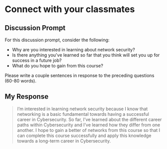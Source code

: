 # Connect with your classmates
## Discussion Prompt
For this discussion prompt, consider the following:
- Why are you interested in learning about network security?
- Is there anything you've learned so far that you think will set you up for success in a future job?
- What do you hope to gain from this course?

Please write a couple sentences in response to the preceding questions (60-80 words).

## My Response
> I’m interested in learning network security because I know that networking is a basic fundamental towards having a successful career in Cybersecurity. So far, I’ve learned about the different career paths within Cybersecurity and I’ve learned how they differ from one another. I hope to gain a better of networks from this course so that I can complete this course successfully and apply this knowledge towards a long-term career in Cybersecurity. 
